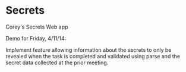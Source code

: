 Secrets
=======

Corey's Secrets Web app

Demo for Friday, 4/11/14:

Implement feature allowing information about the secrets to only be revealed when the task is completed and validated using parse and the secret data collected at the prior meeting.
